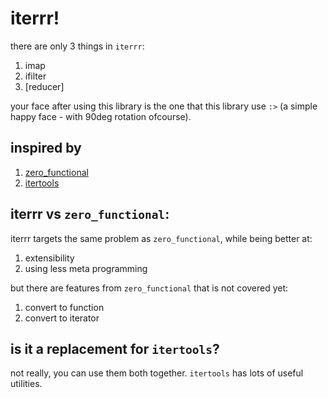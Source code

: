 # iterrr!

there are only 3 things in `iterrr`:
1. imap
2. ifilter
3. [reducer]

your face after using this library is the one that this library use `:>` (a simple happy face - with 90deg rotation ofcourse).


## inspired by
1. [zero_functional](https://github.com/zero-functional/zero-functional)
2. [itertools](https://github.com/narimiran/itertools)

## **iterrr** vs `zero_functional`:
iterrr targets the same problem as `zero_functional`, 
while being better at:
  1. extensibility
  2. using less meta programming

but there are features from `zero_functional` that is not covered yet:
  1. convert to function
  2. convert to iterator

## is it a replacement for `itertools`?
not really, you can use them both together.
`itertools` has lots of useful utilities.
